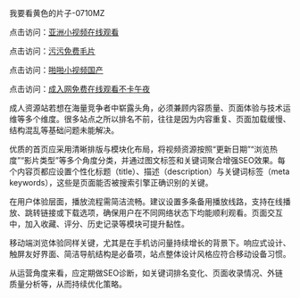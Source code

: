 我要看黄色的片子-0710MZ

点击访问：<a href="https://heiliaoxqkkct.pages.dev">亚洲小视频在线观看</a>

点击访问：<a href="https://heiliaowzu4ur.pages.dev">污污免费毛片</a>

点击访问：<a href="https://heiliaozj3tjd.pages.dev">啪啪小视频国产</a>

点击访问：<a href="https://heiliaowt0d7p.pages.dev">成入网免费在线观看不卡午夜</a>

成人资源站若想在海量竞争者中崭露头角，必须兼顾内容质量、页面体验与技术运维等多个维度。很多站点之所以排名不前，往往是因为内容重复、页面加载缓慢、结构混乱等基础问题未能解决。

优质的首页应采用清晰排版与模块化布局，将视频资源按照“更新日期”“浏览热度”“影片类型”等多个角度分类，并通过图文标签和关键词聚合增强SEO效果。每个内容页都应设置个性化标题（title）、描述（description）与关键词标签（meta keywords），这些是页面能否被搜索引擎正确识别的关键。

在用户体验层面，播放流程需简洁流畅。建议设置多条备用播放线路，支持在线播放、跳转链接或下载选项，确保用户在不同网络状态下均能顺利观看。页面交互中，加入收藏、评分、历史记录等模块可提升黏性。

移动端浏览体验同样关键，尤其是在手机访问量持续增长的背景下。响应式设计、触屏友好界面、简洁导航结构是必备项，站点整体设计风格应符合移动设备习惯。

从运营角度来看，应定期做SEO诊断，如关键词排名变化、页面收录情况、外链质量分析等，从而持续优化策略。

<span style="display:none;">[Canonical link]( ）</span>
